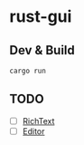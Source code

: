 # rust-gui

## Dev & Build

```sh
cargo run
```

## TODO
- [ ] [RichText](https://docs.rs/druid/0.7.0/druid/text/struct.RichText.html)
- [ ] [Editor](https://docs.rs/druid/0.7.0/druid/text/struct.Editor.html)
